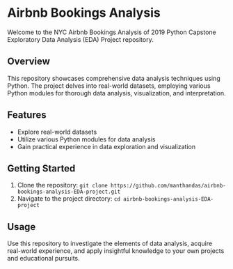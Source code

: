 # Airbnb Bookings Analysis 
Welcome to the NYC Airbnb Bookings Analysis of 2019 Python Capstone Exploratory Data Analysis (EDA) Project repository.

## Overview
This repository showcases comprehensive data analysis techniques using Python. The project delves into real-world datasets, employing various Python modules for thorough data analysis, visualization, and interpretation.

## Features
- Explore real-world datasets
- Utilize various Python modules for data analysis
- Gain practical experience in data exploration and visualization

## Getting Started
1. Clone the repository: `git clone https://github.com/manthandas/airbnb-bookings-analysis-EDA-project.git`
2. Navigate to the project directory: `cd airbnb-bookings-analysis-EDA-project`

## Usage
Use this repository to investigate the elements of data analysis, acquire real-world experience, and apply insightful knowledge to your own projects and educational pursuits.
